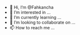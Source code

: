 - 👋 Hi, I’m @Fahkancha
- 👀 I’m interested in ...
- 🌱 I’m currently learning ...
- 💞️ I’m looking to collaborate on ...
- 📫 How to reach me ...

<!---
Fahkancha/Fahkancha is a ✨ special ✨ repository because its `README.md` (this file) appears on your GitHub profile.
You can click the Preview link to take a look at your changes.
--->
